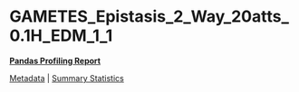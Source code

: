 # GAMETES_Epistasis_2_Way_20atts_0.1H_EDM_1_1

[**Pandas Profiling Report**](https://epistasislab.github.io/penn-ml-benchmarks/profile/GAMETES_Epistasis_2_Way_20atts_0.1H_EDM_1_1.html)

[Metadata](metadata.yaml) | [Summary Statistics](summary_stats.tsv)
